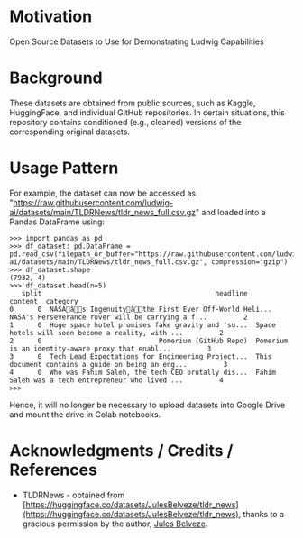 # Motivation
Open Source Datasets to Use for Demonstrating Ludwig Capabilities

# Background

These datasets are obtained from public sources, such as Kaggle, HuggingFace, and individual GitHub repositories.  In certain situations, this repository contains conditioned (e.g., cleaned) versions of the corresponding original datasets.

# Usage Pattern

For example, the dataset can now be accessed as "https://raw.githubusercontent.com/ludwig-ai/datasets/main/TLDRNews/tldr_news_full.csv.gz" and loaded into a Pandas DataFrame using:
```
>>> import pandas as pd
>>> df_dataset: pd.DataFrame = pd.read_csv(filepath_or_buffer="https://raw.githubusercontent.com/ludwig-ai/datasets/main/TLDRNews/tldr_news_full.csv.gz", compression="gzip")
>>> df_dataset.shape
(7932, 4)
>>> df_dataset.head(n=5)
   split                                           headline                                            content  category
0      0  NASAâs Ingenuityâthe First Ever Off-World Heli...  NASA's Perseverance rover will be carrying a f...         2
1      0  Huge space hotel promises fake gravity and 'su...  Space hotels will soon become a reality, with ...         2
2      0                             Pomerium (GitHub Repo)  Pomerium is an identity-aware proxy that enabl...         3
3      0  Tech Lead Expectations for Engineering Project...  This document contains a guide on being an eng...         3
4      0  Who was Fahim Saleh, the tech CEO brutally dis...  Fahim Saleh was a tech entrepreneur who lived ...         4
>>> 
```

Hence, it will no longer be necessary to upload datasets into Google Drive and mount the drive in Colab notebooks.

# Acknowledgments / Credits / References
* TLDRNews - obtained from [https://huggingface.co/datasets/JulesBelveze/tldr_news](https://huggingface.co/datasets/JulesBelveze/tldr_news), thanks to a gracious permission by the author, [Jules Belveze](https://www.linkedin.com/in/jules-belveze/).

